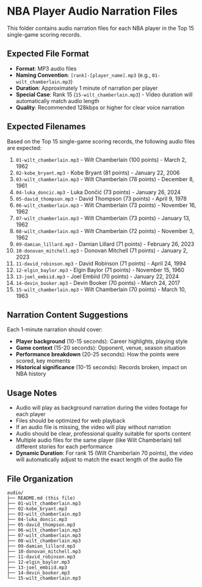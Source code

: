 # NBA Player Audio Narration Files

This folder contains audio narration files for each NBA player in the Top 15 single-game scoring records.

## Expected File Format
- **Format**: MP3 audio files
- **Naming Convention**: `[rank]-[player_name].mp3` (e.g., `01-wilt_chamberlain.mp3`)
- **Duration**: Approximately 1 minute of narration per player
- **Special Case**: Rank 15 (`15-wilt_chamberlain.mp3`) - Video duration will automatically match audio length
- **Quality**: Recommended 128kbps or higher for clear voice narration

## Expected Filenames

Based on the Top 15 single-game scoring records, the following audio files are expected:

1. `01-wilt_chamberlain.mp3` - Wilt Chamberlain (100 points) - March 2, 1962
2. `02-kobe_bryant.mp3` - Kobe Bryant (81 points) - January 22, 2006
3. `03-wilt_chamberlain.mp3` - Wilt Chamberlain (78 points) - December 8, 1961
4. `04-luka_doncic.mp3` - Luka Dončić (73 points) - January 26, 2024
5. `05-david_thompson.mp3` - David Thompson (73 points) - April 9, 1978
6. `06-wilt_chamberlain.mp3` - Wilt Chamberlain (73 points) - November 16, 1962
7. `07-wilt_chamberlain.mp3` - Wilt Chamberlain (73 points) - January 13, 1962
8. `08-wilt_chamberlain.mp3` - Wilt Chamberlain (72 points) - November 3, 1962
9. `09-damian_lillard.mp3` - Damian Lillard (71 points) - February 26, 2023
10. `10-donovan_mitchell.mp3` - Donovan Mitchell (71 points) - January 2, 2023
11. `11-david_robinson.mp3` - David Robinson (71 points) - April 24, 1994
12. `12-elgin_baylor.mp3` - Elgin Baylor (71 points) - November 15, 1960
13. `13-joel_embiid.mp3` - Joel Embiid (70 points) - January 22, 2024
14. `14-devin_booker.mp3` - Devin Booker (70 points) - March 24, 2017
15. `15-wilt_chamberlain.mp3` - Wilt Chamberlain (70 points) - March 10, 1963

## Narration Content Suggestions

Each 1-minute narration should cover:
- **Player background** (10-15 seconds): Career highlights, playing style
- **Game context** (15-20 seconds): Opponent, venue, season situation
- **Performance breakdown** (20-25 seconds): How the points were scored, key moments
- **Historical significance** (10-15 seconds): Records broken, impact on NBA history

## Usage Notes
- Audio will play as background narration during the video footage for each player
- Files should be optimized for web playback
- If an audio file is missing, the video will play without narration
- Audio should be clear, professional quality suitable for sports content
- Multiple audio files for the same player (like Wilt Chamberlain) tell different stories for each performance
- **Dynamic Duration**: For rank 15 (Wilt Chamberlain 70 points), the video will automatically adjust to match the exact length of the audio file

## File Organization
```
audio/
├── README.md (this file)
├── 01-wilt_chamberlain.mp3
├── 02-kobe_bryant.mp3
├── 03-wilt_chamberlain.mp3
├── 04-luka_doncic.mp3
├── 05-david_thompson.mp3
├── 06-wilt_chamberlain.mp3
├── 07-wilt_chamberlain.mp3
├── 08-wilt_chamberlain.mp3
├── 09-damian_lillard.mp3
├── 10-donovan_mitchell.mp3
├── 11-david_robinson.mp3
├── 12-elgin_baylor.mp3
├── 13-joel_embiid.mp3
├── 14-devin_booker.mp3
└── 15-wilt_chamberlain.mp3
```
